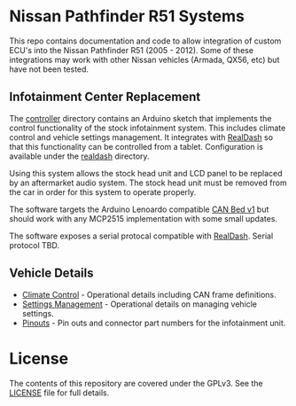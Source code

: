 # Nissan Pathfinder R51 Systems

This repo contains documentation and code to allow integration of custom ECU's
into the Nissan Pathfinder R51 (2005 - 2012). Some of these integrations may
work with other Nissan vehicles (Armada, QX56, etc) but have not been tested.

## Infotainment Center Replacement

The [controller](controller) directory contains an Arduino sketch that
implements the control functionality of the stock infotainment system. This
includes climate control and vehicle settings management. It integrates with
[RealDash] so that this functionality can be controlled from a tablet.
Configuration is available under the [realdash](realdash) directory.

Using this system allows the stock head unit and LCD panel to be replaced by an
aftermarket audio system. The stock head unit must be removed from the car in
order for this system to operate properly.

The software targets the Arduino Lenoardo compatible [CAN Bed v1] but should
work with any MCP2515 implementation with some small updates.

The software exposes a serial protocal compatible with [RealDash]. Serial
protocol TBD.


## Vehicle Details 

* [Climate Control](docs/climate.md) - Operational details including CAN frame definitions.
* [Settings Management](docs/settings.md) - Operational details on managing vehicle settings.
* [Pinouts](docs/pinouts.md) - Pin outs and connector part numbers for the infotainment unit.


# License

The contents of this repository are covered under the GPLv3. See the [LICENSE]
file for full details.


[CAN Bed v1]: https://www.seeedstudio.com/CANBed-Arduino-CAN-BUS-Development-Kit-Atmega32U4-with-MCP2515-and-MCP2551-p-4365.html
[LICENSE]: LICENSE
[RealDash]: http://realdash.net
["Upgraded" Metra 70-7552]: https://www.amazon.com/20-pin-Subaru-Headunit-Harness-Steering/dp/B01D9K3L44/uPWNsaWNrUmVkaXJlY3QmZG9Ob3RMb2dDbGljaz10cnVl
